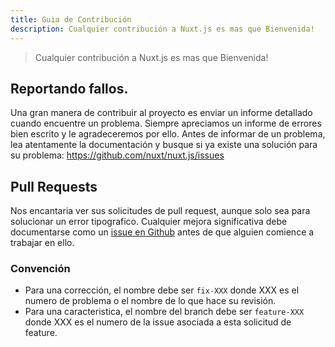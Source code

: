 ```yaml
---
title: Guia de Contribución
description: Cualquier contribución a Nuxt.js es mas que Bienvenida!
---
```


> Cualquier contribución a Nuxt.js es mas que Bienvenida!

## Reportando fallos.

Una gran manera de contribuir al proyecto es enviar un informe detallado cuando encuentre un problema. Siempre apreciamos un informe de errores bien escrito y le agradeceremos por ello. Antes de informar de un problema, lea atentamente la documentación y busque si ya existe una solución para su problema: https://github.com/nuxt/nuxt.js/issues

## Pull Requests

Nos encantaria ver sus solicitudes de pull request, aunque solo sea para solucionar un error tipografico. Cualquier mejora significativa debe documentarse como un [issue en Github](https://github.com/nuxt/nuxt.js/issues) antes de que alguien comience a trabajar en ello.

### Convención

- Para una corrección, el nombre debe ser `fix-XXX` donde XXX es el numero de problema o el nombre de lo que hace su revisión.
- Para una caracteristica, el nombre del branch debe ser `feature-XXX` donde XXX es el numero de la issue asociada a esta solicitud de feature.